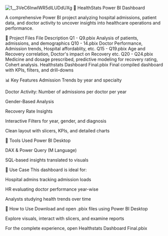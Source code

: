 ![1__3VeC6lnwlWR5dlLUDdUXg](https://github.com/user-attachments/assets/b28acfba-2cfe-4279-b30c-1ca6fa0e6399)
🏥 HealthStats Power BI Dashboard

A comprehensive Power BI project analyzing hospital admissions, patient data, and doctor activity to uncover insights into healthcare operations and performance.

📁 Project Files
File	Description
Q1 - Q9.pbix	Analysis of patients, admissions, and demographics
Q10 - 14.pbix	Doctor Performance, Admission trends, Hospital affordablity, etc.
Q15 - Q19.pbix	Age and Recovery correlation, Doctor's impact on Recovery etc.
Q20 - Q24.pbix	Medicine and dosage prescribed, predictive modeling for recovery rating, Cohert analysis.
Healthstats Dashboard Final.pbix	Final compiled dashboard with KPIs, filters, and drill-downs

📊 Key Features
Admission Trends by year and specialty

Doctor Activity: Number of admissions per doctor per year

Gender-Based Analysis

Recovery Rate Insights

Interactive Filters for year, gender, and diagnosis

Clean layout with slicers, KPIs, and detailed charts

📌 Tools Used
Power BI Desktop

DAX & Power Query (M Language)

SQL-based insights translated to visuals

🧠 Use Case
This dashboard is ideal for:

Hospital admins tracking admission loads

HR evaluating doctor performance year-wise

Analysts studying health trends over time

🚀 How to Use
Download and open .pbix files using Power BI Desktop

Explore visuals, interact with slicers, and examine reports

For the complete experience, open Healthstats Dashboard Final.pbix

